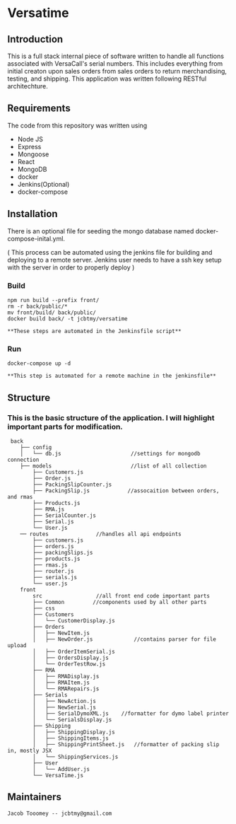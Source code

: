 # Versatime


## Introduction

This is a full stack internal piece of software written to handle all functions associated with VersaCall's serial numbers. This includes everything from initial creaton upon sales orders from sales orders to return merchandising, testing, and shipping. This application was written following RESTful architechture.

## Requirements

The code from this repository was written using
* Node JS
* Express
* Mongoose
* React
* MongoDB
* docker
* Jenkins(Optional)
* docker-compose



## Installation

There is an optional file for seeding the mongo database named docker-compose-inital.yml.

(
    This process can be automated using the jenkins file for building and deploying to a remote server. Jenkins user needs to have a ssh key setup with the server in order to properly deploy
)

### Build

    npm run build --prefix front/
    rm -r back/public/*
    mv front/build/ back/public/
    docker build back/ -t jcbtmy/versatime

    **These steps are automated in the Jenkinsfile script**

### Run

    docker-compose up -d

    **This step is automated for a remote machine in the jenkinsfile**

## Structure

### This is the basic structure of the application. I will highlight important parts for modification.

     back
        ├── config
        │   └── db.js                      //settings for mongodb connection
        ├── models                         //list of all collection
            ├── Customers.js
            ├── Order.js
            ├── PackingSlipCounter.js
            ├── PackingSlip.js            //assocaition between orders, and rmas
            ├── Products.js
            ├── RMA.js
            ├── SerialCounter.js
            ├── Serial.js
            └── User.js
        ── routes               //handles all api endpoints
            ├── customers.js
            ├── orders.js
            ├── packingSlips.js
            ├── products.js
            ├── rmas.js
            ├── router.js
            ├── serials.js
            └── user.js
        front
            src                 //all front end code important parts
            ├── Common         //components used by all other parts
            ├── css
            ├── Customers
            │   └── CustomerDisplay.js
            ├── Orders      
            │   ├── NewItem.js  
            │   ├── NewOrder.js             //contains parser for file upload
            │   ├── OrderItemSerial.js  
            │   ├── OrdersDisplay.js
            │   └── OrderTestRow.js
            ├── RMA
            │   ├── RMADisplay.js
            │   ├── RMAItem.js
            │   └── RMARepairs.js
            ├── Serials
            │   ├── NewAction.js
            │   ├── NewSerial.js
            │   ├── SerialDymoXML.js    //formatter for dymo label printer
            │   └── SerialsDisplay.js
            ├── Shipping
            │   ├── ShippingDisplay.js
            │   ├── ShippingItems.js
            │   ├── ShippingPrintSheet.js   //formatter of packing slip in, mostly JSX
            │   └── ShippingServices.js
            ├── User
            │   └── AddUser.js
            └── VersaTime.js      



## Maintainers

    Jacob Tooomey -- jcbtmy@gmail.com